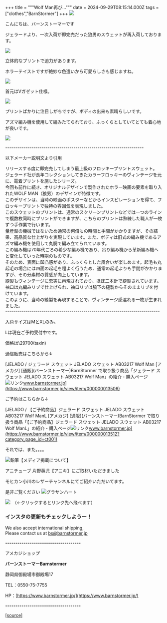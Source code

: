 +++
title = """Wolf Man再び..."""
date = 2024-09-29T08:15:14.000Z
tags = ["clothes","BarnStormer"]
+++
[![](https://stat.ameba.jp/user_images/20231023/16/barnstormer-go/b2/03/p/o0420015015354743273.png)](https://ameblo.jp/barnstormer-go/entry-12825670498.html)

こんにちは、バーンストーマーです

ジェラードより、一次入荷が即完売だった狼男のスウェットが再入荷しております。

[![](https://stat.ameba.jp/user_images/20240929/17/barnstormer-go/5c/74/j/o0466070015492072994.jpg)](https://stat.ameba.jp/user_images/20240929/17/barnstormer-go/5c/74/j/o0466070015492072994.jpg)

立体的なプリントで迫力があります。

ホラーテイストですが絶妙な色遣いから可愛らしさも感じますね。

[![](https://stat.ameba.jp/user_images/20240929/17/barnstormer-go/15/94/j/o0466070015492072988.jpg)](https://stat.ameba.jp/user_images/20240929/17/barnstormer-go/15/94/j/o0466070015492072988.jpg)

首元はVガゼット仕様。

[![](https://stat.ameba.jp/user_images/20240929/17/barnstormer-go/9e/eb/j/o0466070015492072985.jpg)](https://stat.ameba.jp/user_images/20240929/17/barnstormer-go/9e/eb/j/o0466070015492072985.jpg)

プリントばかりに注目しがちですが、ボディの出来も素晴らしいです。

アズマ編み機を使用して編みたてられており、ふっくらとしていてとても着心地が良いです。

[![](https://stat.ameba.jp/user_images/20240929/17/barnstormer-go/ae/1b/j/o0466070015492072976.jpg)](https://stat.ameba.jp/user_images/20240929/17/barnstormer-go/ae/1b/j/o0466070015492072976.jpg)

\---------------------------------------------------------------------

以下メーカー説明文より引用

リリースする度に即完売してしまう最上級のフロッキープリントスウェット。  
ジェラード社が長年コレクションしてきたカラーフロッキーのヴィンテージを元に、電着プリントを施したシリーズ。  
今回も前作に続き、オリジナルデザインで製作されたホラー映画の要素を取り入れたWOLF MAN（狼男）のデザインが特徴です。  
このデザインは、当時の映画のポスターなどからインスピレーションを得て、フロッキープリントで独特の雰囲気を表現しました。  
このスウェットのプリントは、通常のスクリーンプリントなどでは一つのラインで複数枚同時にプリントができますが、こちらのプリントは熟練した職人が一枚ずつ手作業で行います。  
量産型の機械ではないため通常の何倍もの時間と手間がかかりますが、その結果、高品質な仕上がりを実現しています。また、ボディは旧式の編み機であるアズマ編み機を使用して丸胴で編み立てられています。  
この編み機は70年代ごろの希少な編み機であり、吊り編み機から革新編み機へと変化していった時期のものです。  
そのため、表面に凹凸感があり、ふっくらとした風合いが楽しめます。起毛も丸起毛の場合には四面の起毛を程よく行うため、通常の起毛よりも手間がかかりますが、その分素材の質感が向上しています。  
縫製もヴィンテージに忠実に再現されており、ほぼ二本針で縫製されています。袖口は丸編みリブで仕上げられ、袖口リブは脇下の縫製からそのままリブを付けています。  
このように、当時の縫製を再現することで、ヴィンテージ感溢れる一枚が生まれました。  
\-----------------------------------------------------------------------------

入荷サイズはMとXLのみ。

Lは現在ご予約受付中です。

価格は\\29700(taxin)

通信販売はこちらから↓

[JELADO / ジェラード スウェット JELADO スウェット AB03217 Wolf Man \[アメカジ\] \[通販\](バーンストーマー)BarnStormer で取り扱う商品「ジェラード スウェット JELADO スウェット AB03217 Wolf Man」の紹介・購入ページ![リンク](https://c.stat100.ameba.jp/ameblo/symbols/v3.20.0/svg/gray/editor_link.svg)www.barnstormer.jp](https://www.barnstormer.jp/view/item/000000013506)

ご予約はこちらから↓

[JELADO / 【ご予約商品】ジェラード スウェット JELADO スウェット AB03217 Wolf ManL \[アメカジ\] \[通販\](バーンストーマー)BarnStormer で取り扱う商品「【ご予約商品】ジェラード スウェット JELADO スウェット AB03217 Wolf ManL」の紹介・購入ページ![リンク](https://c.stat100.ameba.jp/ameblo/symbols/v3.20.0/svg/gray/editor_link.svg)www.barnstormer.jp](https://www.barnstormer.jp/view/item/000000013512?category_page_id=ct001)

それでは、また。。。。

![鉛筆](https://stat100.ameba.jp/blog/ucs/img/char/char3/519.png)【メディア掲載について】

アニチューブ 片野英児【アニキ】にご取材いただきました

モヒカン小川のレザーチャンネルにてご紹介いただいてます。

是非ご覧ください ![グラサンハート](https://stat100.ameba.jp/blog/ucs/img/char/char3/148.png)

[![](https://stat.ameba.jp/user_images/20230412/16/barnstormer-go/6a/23/p/o0108010815269242493.png)](https://www.instagram.com/barnstormer_daily/)　（←クリックするとリンク先へ飛べます）

### インスタの更新もチェックしようー！

We also accept international shipping,  
Please contact us at bs@barnstormer.jp

**\-------------------------------------**

アメカジショップ

**バーンストーマーBarnstormer**

静岡県御殿場市御殿場17

TEL：0550-75-7755

HP：[https://www.barnstormer.jp/](https://www.barnstormer.jp/)

**\-------------------------------------**

[[source]](https://ameblo.jp/barnstormer-go/entry-12869372468.html)
